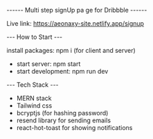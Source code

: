 ------ Multi step signUp pa ge for Dribbble ------

Live link: https://aeonaxy-site.netlify.app/signup

--- How to Start ---

install packages: npm i (for client and server)

- start server: npm start
- start development: npm run dev


--- Tech Stack ---
- MERN stack
- Tailwind css
- bcryptjs (for hashing password)
- resend library for sending emails
- react-hot-toast for showing notifications
